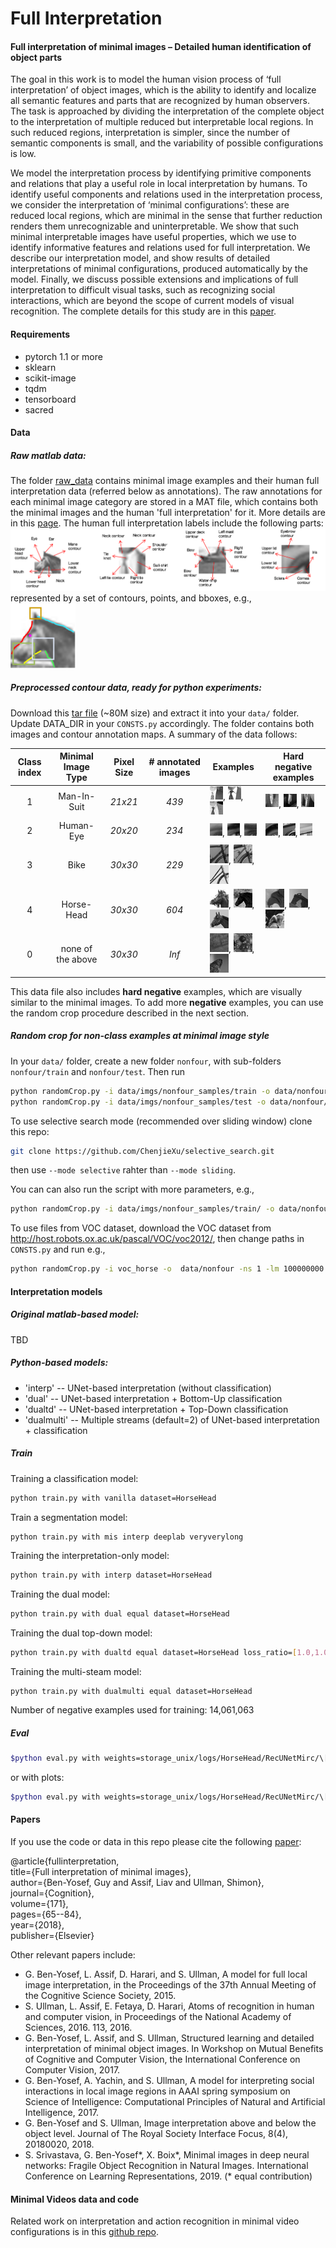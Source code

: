 # Full Interpretation

#### Full interpretation of minimal images – Detailed human identification of object parts
The goal in this work is to model the human vision process of ‘full interpretation’ of object images, 
which is the ability to identify and localize all semantic features and parts that are 
recognized by human observers. 
The task is approached by dividing the interpretation of the 
complete object to the interpretation of multiple reduced but interpretable local regions. 
In such reduced regions, interpretation is simpler, since the number of semantic components is small, 
and the variability of possible configurations is low.

We model the interpretation process by identifying primitive components and relations 
that play a useful role in local interpretation by humans. 
To identify useful components and relations used in the interpretation process, 
we consider the interpretation of ‘minimal configurations’: 
these are reduced local regions, which are minimal in the sense that further reduction 
renders them unrecognizable and uninterpretable. 
We show that such minimal interpretable images have useful properties, 
which we use to identify informative features and relations used for full interpretation. 
We describe our interpretation model, 
and show results of detailed interpretations of minimal configurations, 
produced automatically by the model. 
Finally, we discuss possible extensions and implications of full interpretation to 
difficult visual tasks, such as recognizing social interactions, 
which are beyond the scope of current models of visual recognition.
The complete details for this study are in this [paper](https://ge.box.com/s/5h3p6wk34jhstqkav5fbhglmovdpru6i).

#### Requirements
* pytorch 1.1 or more
* sklearn
* scikit-image
* tqdm
* tensorboard
* sacred

#### Data
##### Raw matlab data:
The folder [raw_data](https://www.dropbox.com/sh/faktmyhspckyjbj/AAB-xPG_dVJKWScWDaAr6WaNa?dl=0) contains minimal image examples and their human full interpretation data (referred below as annotations). 
The raw annotations for each minimal image category are stored in a MAT file, which contains both the minimal images and the human 'full interpretation' for it.
More details are in this [page](raw_data/raw_data_python.md). 
The human full interpretation labels include the following parts:
![15](figures/interpretation_data1.png)
represented by a set of contours, points, and bboxes, e.g.,  
![1](figures/interpretation_data2.png)

##### Preprocessed contour data, ready for python experiments:
Download this [tar file](https://ge.box.com/s/l7v9iiwgag0hv9nxh9oblblgtbiftbfr)
 (~80M size) and extract it into your `data/` folder. Update DATA_DIR in your `CONSTS.py` accordingly.
 The folder contains both images and contour annotation maps. A summary of the data follows:  

| Class index   | Minimal Image Type | Pixel Size | # annotated images  | Examples  | Hard negative examples |
|:-------------:|:------------------:|:----------:|:---------:| --------- | -----------------------
| 1             | Man-In-Suit        |   *21x21*  |   *439*   |![10](samples/10.png), ![10](samples/11.png), ![10](samples/12.png)       |![10](samples/neg_mis2079.png), ![10](samples/neg_mis1954.png), ![10](samples/neg_mis1743.png)       |
| 2             | Human-Eye          |   *20x20*  |   *234*   |![10](samples/20.png), ![10](samples/21.png), ![10](samples/22.png)       |![10](samples/neg_eye2.png), ![10](samples/neg_eye14.png), ![10](samples/neg_eye43.png)       |
| 3             | Bike               |   *30x30*  |   *229*   |![10](samples/30.png), ![10](samples/31.png), ![10](samples/32.png)       |
| 4             | Horse-Head         |   *30x30*  |   *604*   |![10](samples/40.png), ![10](samples/41.png), ![10](samples/42.png)       |![10](samples/neg_horse4.png), ![10](samples/neg_horse18.png), ![10](samples/neg_horse20.png)       |
| 0             | none of the above  |   *30x30*  |   *Inf*   |![10](samples/0.png), ![10](samples/1.png), ![10](samples/2.png)          |

This data file also includes **hard negative** examples, which are visually similar to the minimal images. 
To add more **negative** examples, you can use the random crop procedure described in the next section.  
 
##### Random crop for non-class examples at minimal image style
In your `data/` folder, create a new folder `nonfour`, with sub-folders `nonfour/train` and `nonfour/test`. 
Then run

```bash
python randomCrop.py -i data/imgs/nonfour_samples/train -o data/nonfour/train --mode sliding
python randomCrop.py -i data/imgs/nonfour_samples/test -o data/nonfour/test --mode sliding
```
To use selective search mode (recommended over sliding window) clone this repo:
```bash
git clone https://github.com/ChenjieXu/selective_search.git
```
then use `--mode selective` rahter than `--mode sliding`.

You can can also run the script with more parameters, e.g., 
```bash
python randomCrop.py -i data/imgs/nonfour_samples/train/ -o data/nonfour -ns 10 -lm 400 --mode selective
```

To use files from VOC dataset, download the VOC dataset from http://host.robots.ox.ac.uk/pascal/VOC/voc2012/, 
then change paths in `CONSTS.py` and run e.g.,
```bash
python randomCrop.py -i voc_horse -o  data/nonfour -ns 1 -lm 100000000 --mode selective
```

#### Interpretation models
##### Original matlab-based model:
TBD

##### Python-based models:
* 'interp' -- UNet-based interpretation (without classification)
* 'dual' -- UNet-based interpretation + Bottom-Up classification 
* 'dualtd' -- UNet-based interpretation + Top-Down classification
* 'dualmulti' -- Multiple streams (default=2) of UNet-based interpretation + classification

##### Train
Training a classification model:
```bash
python train.py with vanilla dataset=HorseHead
```
Train a segmentation model:
```bash
python train.py with mis interp deeplab veryverylong
```
Training the interpretation-only model:
```bash
python train.py with interp dataset=HorseHead
```
Training the dual model:
```bash
python train.py with dual equal dataset=HorseHead
```
Training the dual top-down model:
```bash
python train.py with dualtd equal dataset=HorseHead loss_ratio=[1.0,1.0] subset=10000 epochs=1000
```
Training the multi-steam model:
```basg
python train.py with dualmulti equal dataset=HorseHead
```

Number of negative examples used for training: 14,061,063

##### Eval
```bash
$python eval.py with weights=storage_unix/logs/HorseHead/RecUNetMirc/\[1.0\,\ 100.0\]/6/weights_HorseHead_RecUNetMirc_best.pth dataset=HorseHead
```
or with plots:
```bash
$python eval.py with weights=storage_unix/logs/HorseHead/RecUNetMirc/\[1.0\,\ 100.0\]/6/weights_HorseHead_RecUNetMirc_best.pth dataset=HorseHead plot
```

#### Papers
If you use the code or data in this repo please cite the following 
[paper](https://www.researchgate.net/publication/320921911_Full_interpretation_of_minimal_images):    

@article{fullinterpretation,   
  title={Full interpretation of minimal images},    
  author={Ben-Yosef, Guy and Assif, Liav and Ullman, Shimon},   
  journal={Cognition},  
  volume={171},  
  pages={65--84},       
  year={2018},  
  publisher={Elsevier}  

Other relevant papers include: 
* G. Ben-Yosef, L. Assif, D. Harari, and S. Ullman, A model for full local image interpretation, in the Proceedings of the 37th Annual Meeting of the Cognitive Science Society, 2015.
* S. Ullman, L. Assif, E. Fetaya, D. Harari, Atoms of recognition in human and computer vision, in Proceedings of the National Academy of Sciences, 2016. 113, 2016.
* G. Ben-Yosef, L. Assif, and S. Ullman, Structured learning and detailed interpretation of minimal object images. In Workshop on Mutual Benefits of Cognitive and Computer Vision, the International Conference on Computer Vision, 2017.
* G. Ben-Yosef, A. Yachin, and S. Ullman, A model for interpreting social interactions in local image regions in AAAI spring symposium on Science of Intelligence: Computational Principles of Natural and Artificial Intelligence, 2017.
* G. Ben-Yosef and S. Ullman, Image interpretation above and below the object level. Journal of The Royal Society Interface Focus, 8(4), 20180020, 2018.
* S. Srivastava, G. Ben-Yosef*, X. Boix*, Minimal images in deep neural networks: Fragile Object Recognition in Natural Images. International Conference on Learning Representations, 2019. (* equal contribution)

#### Minimal Videos data and code
Related work on interpretation and action recognition in minimal video configurations is in 
this [github repo](https://github.com/guybenyosef/introducing_minimal_videos).
